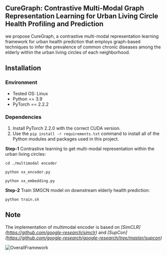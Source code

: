 ## CureGraph: Contrastive Multi-Modal Graph Representation Learning for Urban Living Circle Health Profiling and Prediction 


we propose CureGraph, a contrastive multi-modal representation learning framework for urban health prediction that employs graph-based techniques to infer the prevalence of common chronic
diseases among the elderly within the urban living circles of each neighborhood.


## Installation

### Environment
- Tested OS: Linux
- Python == 3.9
- PyTorch == 2.2.2


### Dependencies
1. Install PyTorch 2.2.0 with the correct CUDA version.
2. Use the ``pip install -r requirements.txt`` command to install all of the Python modules and packages used in this project.



**Step-1** Contrastive learning to get multi-modal representation within the urban living circles:
```
cd ./multimodal encoder 

python xx_encoder.py

python xx_embedding.py

```


**Step-2** Train SMGCN model on downstream elderly health prediction:


```
python train.sh
```


## Note

The implementation of multimodal encoder is based on *[SimCLR] (https://github.com/google-research/simclr)* and *[SupCon] (https://github.com/google-research/google-research/tree/master/supcon)*





![OverallFramework](./CureGraph_framework.png "Overall framework")


